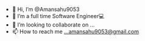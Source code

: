 - 👋 Hi, I’m @Amansahu9053
- 👀 I’m a full time Software Engineer💻
- 💞️ I’m looking to collaborate on ...
- 📫 How to reach me ...amansahu9053@gmail.com

<!---
Amansahu9053/Amansahu9053 is a ✨ special ✨ repository because its `README.md` (this file) appears on your GitHub profile.
You can click the Preview link to take a look at your changes.
--->
